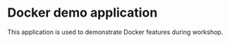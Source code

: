 # Docker demo application

This application is used to demonstrate Docker features during workshop.
